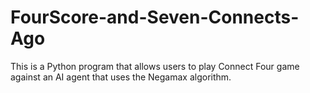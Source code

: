 # FourScore-and-Seven-Connects-Ago
This is a Python program that allows users to play Connect Four game against an AI agent that uses the Negamax algorithm.
